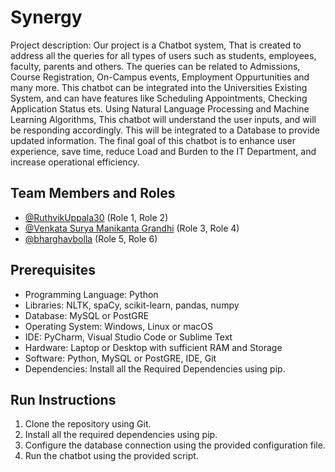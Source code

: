 # Synergy

Project description:
Our project is a Chatbot system, That is created to address all the queries for all types of users such as students, employees, faculty, parents and others. The queries can be related to Admissions, Course Registration, On-Campus events, Employment Oppurtunities and many more. This chatbot can be integrated into the Universities Existing System, and can have features like Scheduling Appointments, Checking Application Status ets. Using Natural Language Processing and Machine Learning Algorithms, This chatbot will understand the user inputs, and will be responding accordingly. This will be integrated to a Database to provide updated information. The final goal of this chatbot is to enhance user experience, save time, reduce Load and Burden to the IT Department, and increase operational efficiency.

## Team Members and Roles

* [@RuthvikUppala30](https://github.com/RuthvikUppala30) (Role 1, Role 2)
* [@Venkata Surya Manikanta Grandhi](https://github.com/Manikanta106) (Role 3, Role 4)
* [@bharghavbolla](https://github.com/bharghavbolla) (Role 5, Role 6)

## Prerequisites
- Programming Language: Python
- Libraries: NLTK, spaCy, scikit-learn, pandas, numpy
- Database: MySQL or PostGRE
- Operating System: Windows, Linux or macOS
- IDE: PyCharm, Visual Studio Code or Sublime Text
- Hardware: Laptop or Desktop with sufficient RAM and Storage
- Software: Python, MySQL or PostGRE, IDE, Git
- Dependencies: Install all the Required Dependencies using pip.
## Run Instructions 
1. Clone the repository using Git.
2. Install all the required dependencies using pip.
3. Configure the database connection using the provided configuration file.
4. Run the chatbot using the provided script.
